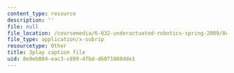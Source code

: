 ```yaml
---
content_type: resource
description: ''
file: null
file_location: /coursemedia/6-832-underactuated-robotics-spring-2009/8e9eb004eac3c8994fbdd6071060dde1_EqAYRo4wXxY.srt
file_type: application/x-subrip
resourcetype: Other
title: 3play caption file
uid: 8e9eb004-eac3-c899-4fbd-d6071060dde1
---
```

